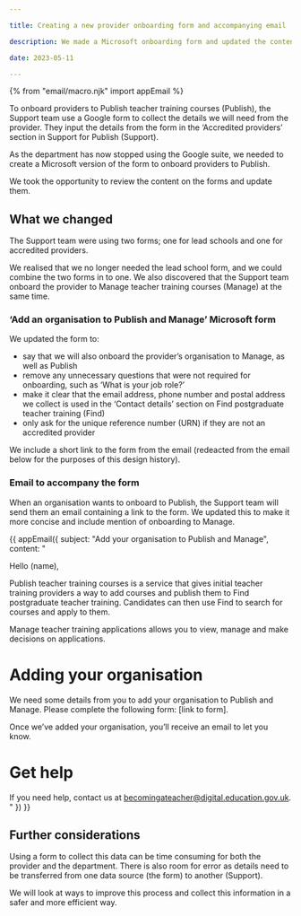```yaml
---

title: Creating a new provider onboarding form and accompanying email

description: We made a Microsoft onboarding form and updated the content for the form and support team email

date: 2023-05-11

---
```


{% from "email/macro.njk" import appEmail %}

<!-- markdownlint-disable MD001 MD025 -->

To onboard providers to Publish teacher training courses (Publish), the Support team use a Google form to collect the details we will need from the provider. They input the details from the form in the ‘Accredited providers’ section in Support for Publish (Support).

As the department has now stopped using the Google suite, we needed to create a Microsoft version of the form to onboard providers to Publish.

We took the opportunity to review the content on the forms and update them.

## What we changed

The Support team were using two forms; one for lead schools and one for accredited providers.

We realised that we no longer needed the lead school form, and we could combine the two forms in to one. We also discovered that the Support team onboard the provider to Manage teacher training courses (Manage) at the same time.

### ‘Add an organisation to Publish and Manage’ Microsoft form

We updated the form to:

* say that we will also onboard the provider’s organisation to Manage, as well as Publish
* remove any unnecessary questions that were not required for onboarding, such as ‘What is your job role?’
* make it clear that the email address, phone number and postal address we collect is used in the ‘Contact details’ section on Find postgraduate teacher training (Find)
* only ask for the unique reference number (URN) if they are not an accredited provider

We include a short link to the form from the email (redeacted from the email below for the purposes of this design history).

### Email to accompany the form

When an organisation wants to onboard to Publish, the Support team will send them an email containing a link to the form. We updated this to make it more concise and include mention of onboarding to Manage.

{{ appEmail({
  subject: "Add your organisation to Publish and Manage",
  content: "

Hello (name),

Publish teacher training courses is a service that gives initial teacher training providers a way to add courses and publish them to Find postgraduate teacher training. Candidates can then use Find to search for courses and apply to them.

Manage teacher training applications allows you to view, manage and make decisions on applications.

# Adding your organisation

We need some details from you to add your organisation to Publish and Manage. Please complete the following form: [link to form].

Once we’ve added your organisation, you’ll receive an email to let you know.

# Get help

If you need help, contact us at becomingateacher@digital.education.gov.uk.
"
}) }}

## Further considerations

Using a form to collect this data can be time consuming for both the provider and the department. There is also room for error as details need to be transferred from one data source (the form) to another (Support).

We will look at ways to improve this process and collect this information in a safer and more efficient way.

<!-- markdownlint-enable MD001 MD025 -->
